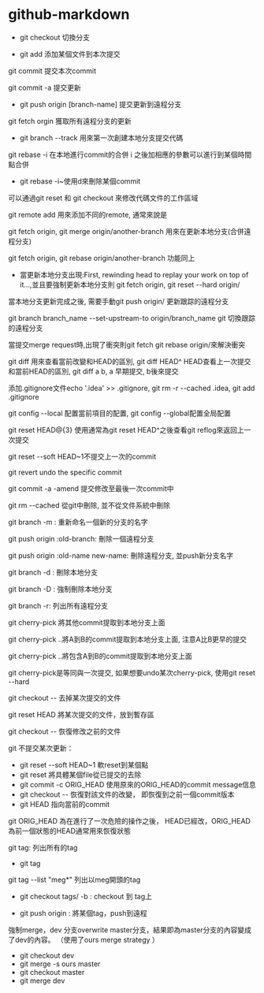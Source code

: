 # github-markdown

* git checkout 切換分支

*  git add <file> 添加某個文件到本次提交

git commit 提交本次commit

git commit -a 提交更新

* git push origin [branch-name] 提交更新到遠程分支

git fetch orgin 獲取所有遠程分支的更新

* git branch --track <new><remote> 用來第一次創建本地分支提交代碼

git rebase -i 在本地進行commit的合併 i 之後加相應的參數可以進行到某個時間點合併

* git rebase -i~<num>使用d來刪除某個commit

可以通過git reset 和 git checkout 來修改代碼文件的工作區域

git remote add 用來添加不同的remote, 通常來說是

git fetch origin, git merge origin/another-branch 用來在更新本地分支(合併遠程分支)

git fetch origin, git rebase origin/another-branch 功能同上

* 當更新本地分支出現:First, rewinding head to replay your work on top of it...,並且要強制更新本地分支則 git fetch origin, git reset --hard origin/<branch>

當本地分支更新完成之後, 需要手動git push origin/<branch> 更新跟踪的遠程分支

git branch branch_name --set-upstream-to origin/branch_name git 切換跟踪的遠程分支

當提交merge request時,出現了衝突則git fetch git rebase origin/<branch>來解決衝突

git diff 用來查看當前改變和HEAD的區別, git diff HEAD^ HEAD查看上一次提交和當前HEAD的區別, git diff a b, a 早期提交, b後來提交

添加.gitignore文件echo '.idea' >> .gitignore, git rm -r --cached .idea, git add .gitignore

git config --local 配置當前項目的配置, git config --global配置全局配置

git reset HEAD@{3} 使用通常為git reset HEAD^之後查看git reflog來返回上一次提交

git reset --soft HEAD~1不提交上一次的commit

git revert <commit> undo the specific commit

git commit -a -amend 提交修改至最後一次commit中

git rm --cached <filename> 從git中刪除, 並不從文件系統中刪除

git branch -m <new-branch-name>: 重新命名一個新的分支的名字

git push origin :old-branch: 刪除一個遠程分支

git push origin :old-name new-name: 刪除遠程分支, 並push新分支名字

git branch -d <branch name>: 刪除本地分支

git branch -D <branch name>: 強制刪除本地分支

git branch -r: 列出所有遠程分支

git cherry-pick <commit A>將其他commit提取到本地分支上面

git cherry-pick <commit A>..<commit B>將A到B的commit提取到本地分支上面, 注意A比B更早的提交

git cherry-pick <commit A>..<commit B>將包含A到B的commit提取到本地分支上面

git cherry-pick是等同與一次提交, 如果想要undo某次cherry-pick, 使用git reset --hard <commit>

git checkout <commit A> -- <file> 去掉某次提交的文件

git reset HEAD <file>將某次提交的文件，放到暫存區

git checkout -- <file>恢復修改之前的文件

git 不提交某次更新：

* git reset --soft HEAD~1 軟reset到某個點
* git reset <file>將具體某個file從已提交的去除
* git commit -c ORIG_HEAD 使用原來的ORIG_HEAD的commit message信息
* git checkout -- <file>恢復對該文件的改變， 即恢復到之前一個commit版本
* git HEAD 指向當前的commit

git ORIG_HEAD 為在進行了一次危險的操作之後， HEAD已經改，ORIG_HEAD為前一個狀態的HEAD通常用來恢復狀態

git tag: 列出所有的tag

* git tag <tagname>

git tag --list "meg*" 列出以meg開頭的tag

* git checkout tags/<tagname> -b <branchname>: checkout 到<tagname> tag上

* git push origin <tagname>: 將某個tag，push到遠程

強制merge，dev 分支overwrite master分支，結果即為master分支的內容變成了dev的內容。 （使用了ours merge strategy ）

* git checkout dev
* git merge -s ours master
* git checkout master
* git merge dev
